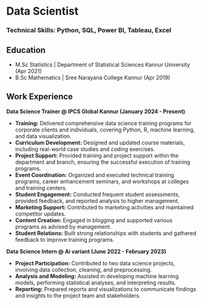 # Data Scientist
### Technical Skills: Python, SQL, Power BI, Tableau, Excel

## Education
- M.Sc Statistics  | Department of Statistical Sciences
                     Kannur University (Apr 2021)
- B.Sc Mathematics | Sree Narayana College Kannur (Apr 2019)

## Work Experience
**Data Science Trainer @ IPCS Global Kannur (January 2024 - Present)**
- **Training:** Delivered comprehensive data science training programs for corporate clients and individuals, covering Python, R, machine learning, and data visualization.
- **Curriculum Development:** Designed and updated course materials, including real-world case studies and coding exercises.
- **Project Support:** Provided training and project support within the department and branch, ensuring the successful execution of training programs.
- **Event Coordination:** Organized and executed technical training programs, career enhancement seminars, and workshops at colleges and training centers.
- **Student Engagement:** Conducted frequent student assessments, provided feedback, and reported analysis to higher management.
- **Marketing Support:** Contributed to marketing activities and maintained competitor updates.
- **Content Creation:** Engaged in blogging and supported various programs as advised by management.
- **Student Relations:** Built strong relationships with students and gathered feedback to improve training programs.
  
**Data Science Intern @ Ai variant (June 2022 - February 2023)**
- **Project Participation:** Contributed to two data science projects, involving data collection, cleaning, and preprocessing.
- **Analysis and Modeling:** Assisted in developing machine learning models, performing statistical analyses, and interpreting results.
- **Reporting:** Prepared reports and visualizations to communicate findings and insights to the project team and stakeholders.
